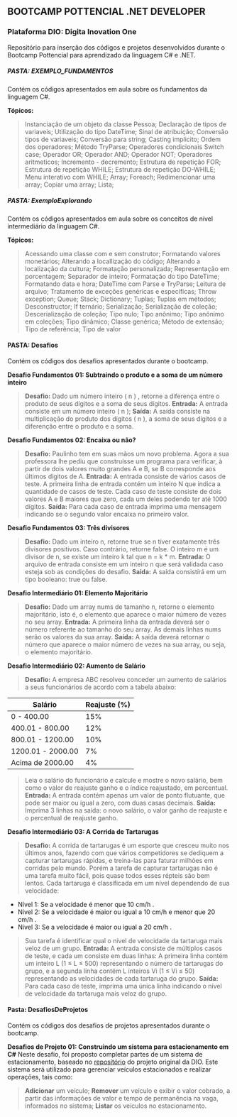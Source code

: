 ## BOOTCAMP POTTENCIAL .NET DEVELOPER
### Plataforma DIO: Digita Inovation One

Repositório para inserção dos códigos e projetos desenvolvidos durante o Bootcamp Pottencial para aprendizado da linguagem C# e .NET.

##### PASTA: EXEMPLO_FUNDAMENTOS
Contém os códigos apresentados em aula sobre os fundamentos da linguagem C#.
 
  __**Tópicos:**__
 > Instanciação de um objeto da classe Pessoa;
 > Declaração de tipos de variaveis;
 > Utilização do tipo DateTime;
 > Sinal de atribuição;
 > Conversão tipos de variaveis;
 > Conversão para string;
 > Casting implicito;
 > Ordem dos operadores;
 > Método TryParse;
 > Operadores condicionais
 > Switch case;
 > Operador OR;
 > Operador AND;
 > Operador NOT;
 > Operadores aritmeticos;
 > Incremento - decremento;
 > Estrutura de repetição FOR;
 > Estrutura de repetição WHILE;
 > Estrutura de repetição DO-WHILE;
 > Menu interativo com WHILE;
 > Array;
 > Foreach;
 > Redimencionar uma array;
 > Copiar uma array;
 > Lista;

##### PASTA: ExemploExplorando
Contém os códigos apresentados em aula sobre os conceitos de nível intermediário da linguagem C#.
 
  __**Tópicos:**__
 > Acessando uma classe com e sem construtor;
 > Formatando valores monetários;
 > Alterando a locallização do código;
 > Alterando a localização da cultura;
 > Formatação personalizada;
 > Representação em porcentagem;
 > Separador de inteiro;
 > Formatação do tipo DateTime;
 > Formatando data e hora;
 > DateTime com Parse e TryParse;
 > Leitura de arquivo;
 > Tratamento de exceções genéricas e específicas;
 > Throw exception;
 > Queue;
 > Stack;
 > Dictionary;
 > Tuplas;
 > Tuplas em métodos;
 > Desconstructor;
 > If ternário;
 > Serialização;
 > Serialização de coleção;
 > Descerialização de coleção;
 > Tipo nulo;
 > Tipo anônimo;
 > Tipo anônimo em coleções;
 > Tipo dinâmico;
 > Classe genérica;
 > Método de extensão;
 > Tipo de referência;
 > Tipo de valor


#### PASTA: Desafios
Contém os códigos dos desafios apresentados durante o bootcamp.
 
 **Desafio Fundamentos 01: Subtraindo o produto e a soma de um número inteiro**
 > **Desafio:** Dado um número inteiro ( n ) , retorne a diferença entre o produto de seus dígitos e a  soma de seus dígitos.
 > **Entrada:** A entrada consiste em um número inteiro ( n );
 > **Saída:** A saída consiste na multiplicação do produto dos dígitos ( n ), a soma de seus dígitos e a  diferenção entre o produto e a soma.

 **Desafio Fundamentos 02: Encaixa ou não?**
 > **Desafio:** Paulinho tem em suas mãos um novo problema. Agora a sua professora lhe pediu que construísse um programa para verificar, à partir de dois valores muito grandes A e B, se B corresponde aos últimos dígitos de A.
 > **Entrada:** A entrada consiste de vários casos de teste. A primeira linha de entrada contém um inteiro N que indica a quantidade de casos de teste. Cada caso de teste consiste de dois valores A e B maiores que zero, cada um deles podendo ter até 1000 dígitos.
 > **Saída:** Para cada caso de entrada imprima uma mensagem indicando se o segundo valor encaixa no primeiro valor.
 
 **Desafio Fundamentos 03: Três divisores**
 > **Desafio:** Dado um inteiro n, retorne true se n tiver exatamente três divisores positivos. Caso contrário, retorne false. O inteiro m é um divisor de n, se existe um inteiro k tal que n = k * m. 
 > **Entrada:** O arquivo de entrada consiste em um inteiro n que será validada caso esteja sob as condições do desafio.
 > **Saída:** A saída consistirá em um tipo booleano: true ou false.

 **Desafio Intermediário 01: Elemento Majoritário**
 > **Desafio:** Dado um array nums de tamanho n, retorne o elemento majoritário, isto é, o elemento que aparece o maior número de vezes no seu array.
 > **Entrada:** A primeira linha da entrada deverá ser o número referente ao tamanho do seu array. As demais linhas nums serão os valores da sua array.
 > **Saída:** A saída deverá retornar o número que aparece o maior número de vezes na sua array, ou seja, o elemento majoritário.

 **Desafio Intermediário 02: Aumento de Salário**
 > **Desafio:** A empresa ABC resolveu conceder um aumento de salários a seus funcionários de acordo com a tabela abaixo:
 
 | Salário | Reajuste (%) |
 | ------  | ------------ |
 | 0 - 400.00 | 15% |
 | 400.01 - 800.00 | 12% |
 | 800.01 - 1200.00 | 10% |
 | 1200.01 - 2000.00 | 7% |
 | Acima de 2000.00 | 4% |
 
 > Leia o salário do funcionário e calcule e mostre o novo salário, bem como o valor de reajuste ganho e o índice reajustado, em percentual.
 > **Entrada:** A entrada contém apenas um valor de ponto flutuante, que pode ser maior ou igual a zero, com duas casas decimais.
 > **Saída:** Imprima 3 linhas na saída: o novo salário, o valor ganho de reajuste e o percentual de reajuste ganho.

 **Desafio Intermediário 03: A Corrida de Tartarugas**
 > **Desafio:** A corrida de tartarugas é um esporte que cresceu muito nos últimos anos, fazendo com que vários competidores se dediquem a capturar tartarugas rápidas, e treina-las para faturar milhões em corridas pelo mundo. Porém a tarefa de capturar tartarugas não é uma tarefa muito fácil, pois quase todos esses répteis são bem lentos. Cada tartaruga é classificada em um nível dependendo de sua velocidade:

 - Nível 1: Se a velocidade é menor que 10 cm/h .
 - Nível 2: Se a velocidade é maior ou igual a 10 cm/h e menor que 20 cm/h .
 - Nível 3: Se a velocidade é maior ou igual a 20 cm/h .

 >Sua tarefa é identificar qual o nível de velocidade da tartaruga mais veloz de um grupo.
 > **Entrada:** A entrada consiste de múltiplos casos de teste, e cada um consiste em duas linhas: A primeira linha contém um inteiro L (1 ≤ L ≤ 500) representando o número de tartarugas do grupo, e a segunda linha contém L inteiros Vi (1 ≤ Vi ≤ 50) representando as velocidades de cada tartaruga do grupo.
 > **Saída:** Para cada caso de teste, imprima uma única linha indicando o nível de velocidade da tartaruga mais veloz do grupo.


 #### Pasta: DesafiosDeProjetos
 Contém os códigos dos desafios de projetos apresentados durante o bootcamp.

 **Desafios de Projeto 01: Construindo um sistema para estacionamento em C#**
  Neste desafio, foi proposto completar partes de um sistema de estacionamento, baseado no [repositório](https://github.com/digitalinnovationone/trilha-net-fundamentos-desafio/) do projeto original da DIO. 
  Este sistema será utilizado para gerenciar veículos estacionados e realizar operações, tais como:

  > **Adicionar** um veículo;
  > **Remover** um veículo e exibir o valor cobrado, a partir das informações de valor e tempo de permanência na vaga, informados no sistema;
  > **Listar** os veículos no estacionamento.
